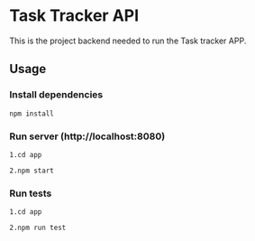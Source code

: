 # Task Tracker API

This is the project backend needed to run the Task tracker APP.

## Usage

### Install dependencies

```
npm install
```

### Run server (http://localhost:8080)

```
1.cd app 
```
```
2.npm start
```

### Run tests 

```
1.cd app
```
```
2.npm run test
```
